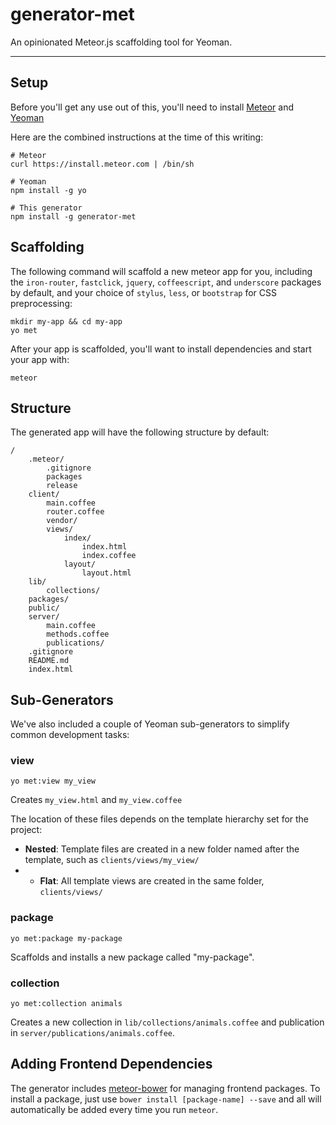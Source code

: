 # generator-met

An opinionated Meteor.js scaffolding tool for Yeoman.

----

## Setup

Before you'll get any use out of this, you'll need to install [Meteor](http://docs.meteor.com/#quickstart) and [Yeoman](http://yeoman.io/gettingstarted.html)

Here are the combined instructions at the time of this writing:

```
# Meteor
curl https://install.meteor.com | /bin/sh

# Yeoman
npm install -g yo

# This generator
npm install -g generator-met
```


## Scaffolding

The following command will scaffold a new meteor app for you, including the `iron-router`, `fastclick`, `jquery`, `coffeescript`, and `underscore` packages by default, and your choice of `stylus`, `less`, or `bootstrap` for CSS preprocessing:

```
mkdir my-app && cd my-app
yo met
```

After your app is scaffolded, you'll want to install dependencies and start your app with:

```
meteor
```

## Structure

The generated app will have the following structure by default:

```
/
    .meteor/
        .gitignore
        packages
        release
    client/
    	main.coffee
    	router.coffee
        vendor/
        views/
        	index/
        		index.html
        		index.coffee
        	layout/
        		layout.html
    lib/
        collections/
    packages/
    public/
    server/
        main.coffee
		methods.coffee
    	publications/
    .gitignore
	README.md
	index.html
```

## Sub-Generators

We've also included a couple of Yeoman sub-generators to simplify common development tasks:

### view

`yo met:view my_view`

Creates `my_view.html` and `my_view.coffee`

The location of these files depends on the template hierarchy set for the project:

- **Nested**: Template files are created in a new folder named after the template, such as `clients/views/my_view/`
- - **Flat**: All template views are created in the same folder, `clients/views/`

### package

`yo met:package my-package`

Scaffolds and installs a new package called "my-package".

### collection

`yo met:collection animals`

Creates a new collection in `lib/collections/animals.coffee` and publication in `server/publications/animals.coffee`.

## Adding Frontend Dependencies

The generator includes [meteor-bower](https://github.com/mquandalle/meteor-bower) for managing frontend packages. To install a package, just use `bower install [package-name] --save` and all will automatically be added every time you run `meteor`.
